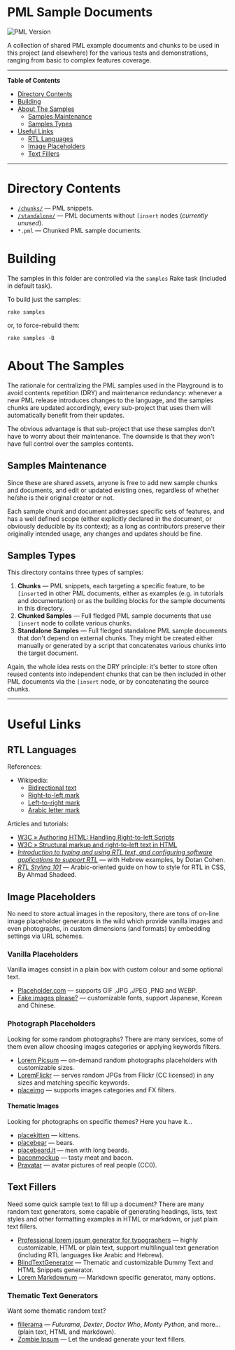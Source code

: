 # PML Sample Documents

![PML Version][PML badge]

A collection of shared PML example documents and chunks to be used in this project (and elsewhere) for the various tests and demonstrations, ranging from basic to complex features coverage.

-----

**Table of Contents**

<!-- MarkdownTOC autolink="true" bracket="round" autoanchor="false" lowercase="only_ascii" uri_encoding="true" levels="1,2,3" -->

- [Directory Contents](#directory-contents)
- [Building](#building)
- [About The Samples](#about-the-samples)
    - [Samples Maintenance](#samples-maintenance)
    - [Samples Types](#samples-types)
- [Useful Links](#useful-links)
    - [RTL Languages](#rtl-languages)
    - [Image Placeholders](#image-placeholders)
    - [Text Fillers](#text-fillers)

<!-- /MarkdownTOC -->

-----

# Directory Contents

- [`/chunks/`][chunks/] — PML snippets.
- [`/standalone/`][standalone/] — PML documents without `[insert` nodes (_currently unused_).
- `*.pml` — Chunked PML sample documents.


# Building

The samples in this folder are controlled via the `samples` Rake task (included in default task).

To build just the samples:

    rake samples

or, to force-rebuild them:

    rake samples -B


# About The Samples

The rationale for centralizing the PML samples used in the Playground is to avoid contents repetition (DRY) and maintenance redundancy: whenever a new PML release introduces changes to the language, and the samples chunks are updated accordingly, every sub-project that uses them will automatically benefit from their updates.

The obvious advantage is that sub-project that use these samples don't have to worry about their maintenance.
The downside is that they won't have full control over the samples contents.

## Samples Maintenance

Since these are shared assets, anyone is free to add new sample chunks and documents, and edit or updated existing ones, regardless of whether he/she is their original creator or not.

Each sample chunk and document addresses specific sets of features, and has a well defined scope (either explicitly declared in the document, or obviously deducible by its context); as a long as contributors preserve their originally intended usage, any changes and updates should be fine.

## Samples Types

This directory contains three types of samples:

1. **Chunks** — PML snippets, each targeting a specific feature, to be `[insert`ed in other PML documents, either as examples (e.g. in tutorials and documentation) or as the building blocks for the sample documents in this directory.
2. **Chunked Samples** — Full fledged PML sample documents that use `[insert` node to collate various chunks.
3. **Standalone Samples** — Full fledged standalone PML sample documents that don't depend on external chunks.
They might be created either manually or generated by a script that concatenates various chunks into the target document.

Again, the whole idea rests on the DRY principle: it's better to store often reused contents into independent chunks that can be then included in other PML documents via the `[insert` node, or by concatenating the source chunks.


-------------------------------------------------------------------------------

# Useful Links

## RTL Languages

References:

- Wikipedia:
    + [Bidirectional text][WP RTL mark]
    + [Right-to-left mark][WP LTR mark]
    + [Left-to-right mark][WP BiDi text]
    + [Arabic letter mark][WP ALM]

Articles and tutorials:

- [W3C » Authoring HTML: Handling Right-to-left Scripts]
- [W3C » Structural markup and right-to-left text in HTML]
- _[Introduction to typing and using RTL text, and configuring software applications to support RTL]_ — with Hebrew examples, by Dotan Cohen.
- _[RTL Styling 101]_ — Arabic-oriented guide on how to style for RTL in CSS, By Ahmad Shadeed.


## Image Placeholders

No need to store actual images in the repository, there are tons of on-line image placeholder generators in the wild which provide vanilla images and even photographs, in custom dimensions (and formats) by embedding settings via URL schemes.

<!-- MarkdownTOC:excluded -->
### Vanilla Placeholders

Vanilla images consist in a plain box with custom colour and some optional text.

- [Placeholder.com] — supports GIF ,JPG ,JPEG ,PNG and WEBP.
- [Fake images please?] — customizable fonts, support Japanese, Korean and Chinese.

<!-- MarkdownTOC:excluded -->
### Photograph Placeholders

Looking for some random photographs? There are many services, some of them even allow choosing images categories or applying keywords filters.

- [Lorem Picsum] — on-demand random photographs placeholders with customizable sizes.
- [LoremFlickr] — serves random JPGs from Flickr (CC licensed) in any sizes and matching specific keywords.
- [placeimg] — supports images categories and FX filters.

<!-- MarkdownTOC:excluded -->
#### Thematic Images

Looking for photographs on specific themes? Here you have it...

- [placekitten] — kittens.
- [placebear] — bears.
- [placebeard.it] — men with long beards.
- [baconmockup] — tasty meat and bacon.
- [Pravatar] — avatar pictures of real people (CC0).

## Text Fillers

Need some quick sample text to fill up a document? There are many random text generators, some capable of generating headings, lists, text styles and other formatting examples in HTML or markdown, or just plain text fillers.

- [Professional lorem ipsum generator for typographers] — highly customizable, HTML or plain text, support multilingual text generation (including RTL languages like Arabic and Hebrew).
- [BlindTextGenerator] — Thematic and customizable Dummy Text and HTML Snippets generator.
- [Lorem Markdownum] — Markdown specific generator, many options.

<!-- MarkdownTOC:excluded -->
### Thematic Text Generators

Want some thematic random text?

- [fillerama] — _Futurama_, _Dexter_, _Doctor Who_, _Monty Python_, and more... (plain text, HTML and markdown).
- [Zombie Ipsum] — Let the undead generate your text fillers.



<!-----------------------------------------------------------------------------
                               REFERENCE LINKS
------------------------------------------------------------------------------>

<!-- BiDi RTL/LTR -->

[WP ALM]: https://en.wikipedia.org/wiki/Arabic_letter_mark
[WP BiDi text]: https://en.wikipedia.org/wiki/Bidirectional_text
[WP LTR mark]: https://en.wikipedia.org/wiki/Left-to-right_mark
[WP RTL mark]: https://en.wikipedia.org/wiki/Right-to-left_mark

[W3C » Authoring HTML: Handling Right-to-left Scripts]: https://www.w3.org/TR/i18n-html-tech-bidi/
[W3C » Structural markup and right-to-left text in HTML]: https://www.w3.org/International/questions/qa-html-dir

[Introduction to typing and using RTL text, and configuring software applications to support RTL]: https://www.dotancohen.com/howto/rtl_right_to_left.html "Read on-line article by Dotan Cohen"
[RTL Styling 101]: https://rtlstyling.com/posts/rtl-styling/ "Read on-line article by Ahmad Shadeed"


<!-- img placeholders -->

[Lorem Picsum]: https://picsum.photos
[Placeholder.com]: https://placeholder.com
[LoremFlickr]: https://loremflickr.com
[placeimg]: https://placeimg.com
[Fake images please?]: https://fakeimg.pl

[placekitten]: https://placekitten.com
[placebear]: https://placebear.com
[baconmockup]: https://baconmockup.com
[placebeard.it]: https://placebeard.it
[Pravatar]: https://www.pravatar.cc

<!-- text fillers -->

[Professional lorem ipsum generator for typographers]: https://generator.lorem-ipsum.info
[BlindTextGenerator]: https://www.blindtextgenerator.com
[fillerama]: http://fillerama.io
[Zombie Ipsum]: http://www.zombieipsum.com
[Lorem Markdownum]: https://jaspervdj.be/lorem-markdownum/

<!-- project files and folders -->

[chunks/]: ./chunks/ "Navigate to folder"
[standalone/]: ./standalone/ "Navigate to folder"

<!-- badges -->

[PML badge]: https://img.shields.io/badge/PML-2.3.0-yellow "Supported PML version"

<!-- EOF -->
